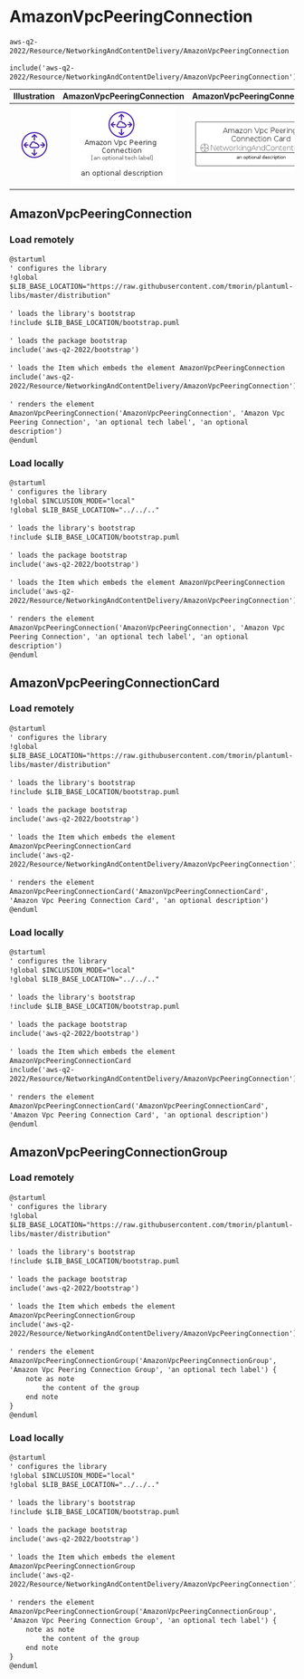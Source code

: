 # AmazonVpcPeeringConnection


```text
aws-q2-2022/Resource/NetworkingAndContentDelivery/AmazonVpcPeeringConnection
```

```text
include('aws-q2-2022/Resource/NetworkingAndContentDelivery/AmazonVpcPeeringConnection')
```



| Illustration | AmazonVpcPeeringConnection | AmazonVpcPeeringConnectionCard | AmazonVpcPeeringConnectionGroup |
| :---: | :---: | :---: | :---: |
| ![illustration for Illustration](../../../aws-q2-2022/Resource/NetworkingAndContentDelivery/AmazonVpcPeeringConnection.png) | ![illustration for AmazonVpcPeeringConnection](../../../aws-q2-2022/Resource/NetworkingAndContentDelivery/AmazonVpcPeeringConnection.Local.png) | ![illustration for AmazonVpcPeeringConnectionCard](../../../aws-q2-2022/Resource/NetworkingAndContentDelivery/AmazonVpcPeeringConnectionCard.Local.png) | ![illustration for AmazonVpcPeeringConnectionGroup](../../../aws-q2-2022/Resource/NetworkingAndContentDelivery/AmazonVpcPeeringConnectionGroup.Local.png) |




## AmazonVpcPeeringConnection

### Load remotely
```plantuml
@startuml
' configures the library
!global $LIB_BASE_LOCATION="https://raw.githubusercontent.com/tmorin/plantuml-libs/master/distribution"

' loads the library's bootstrap
!include $LIB_BASE_LOCATION/bootstrap.puml

' loads the package bootstrap
include('aws-q2-2022/bootstrap')

' loads the Item which embeds the element AmazonVpcPeeringConnection
include('aws-q2-2022/Resource/NetworkingAndContentDelivery/AmazonVpcPeeringConnection')

' renders the element
AmazonVpcPeeringConnection('AmazonVpcPeeringConnection', 'Amazon Vpc Peering Connection', 'an optional tech label', 'an optional description')
@enduml
```

### Load locally
```plantuml
@startuml
' configures the library
!global $INCLUSION_MODE="local"
!global $LIB_BASE_LOCATION="../../.."

' loads the library's bootstrap
!include $LIB_BASE_LOCATION/bootstrap.puml

' loads the package bootstrap
include('aws-q2-2022/bootstrap')

' loads the Item which embeds the element AmazonVpcPeeringConnection
include('aws-q2-2022/Resource/NetworkingAndContentDelivery/AmazonVpcPeeringConnection')

' renders the element
AmazonVpcPeeringConnection('AmazonVpcPeeringConnection', 'Amazon Vpc Peering Connection', 'an optional tech label', 'an optional description')
@enduml
```

## AmazonVpcPeeringConnectionCard

### Load remotely
```plantuml
@startuml
' configures the library
!global $LIB_BASE_LOCATION="https://raw.githubusercontent.com/tmorin/plantuml-libs/master/distribution"

' loads the library's bootstrap
!include $LIB_BASE_LOCATION/bootstrap.puml

' loads the package bootstrap
include('aws-q2-2022/bootstrap')

' loads the Item which embeds the element AmazonVpcPeeringConnectionCard
include('aws-q2-2022/Resource/NetworkingAndContentDelivery/AmazonVpcPeeringConnection')

' renders the element
AmazonVpcPeeringConnectionCard('AmazonVpcPeeringConnectionCard', 'Amazon Vpc Peering Connection Card', 'an optional description')
@enduml
```

### Load locally
```plantuml
@startuml
' configures the library
!global $INCLUSION_MODE="local"
!global $LIB_BASE_LOCATION="../../.."

' loads the library's bootstrap
!include $LIB_BASE_LOCATION/bootstrap.puml

' loads the package bootstrap
include('aws-q2-2022/bootstrap')

' loads the Item which embeds the element AmazonVpcPeeringConnectionCard
include('aws-q2-2022/Resource/NetworkingAndContentDelivery/AmazonVpcPeeringConnection')

' renders the element
AmazonVpcPeeringConnectionCard('AmazonVpcPeeringConnectionCard', 'Amazon Vpc Peering Connection Card', 'an optional description')
@enduml
```

## AmazonVpcPeeringConnectionGroup

### Load remotely
```plantuml
@startuml
' configures the library
!global $LIB_BASE_LOCATION="https://raw.githubusercontent.com/tmorin/plantuml-libs/master/distribution"

' loads the library's bootstrap
!include $LIB_BASE_LOCATION/bootstrap.puml

' loads the package bootstrap
include('aws-q2-2022/bootstrap')

' loads the Item which embeds the element AmazonVpcPeeringConnectionGroup
include('aws-q2-2022/Resource/NetworkingAndContentDelivery/AmazonVpcPeeringConnection')

' renders the element
AmazonVpcPeeringConnectionGroup('AmazonVpcPeeringConnectionGroup', 'Amazon Vpc Peering Connection Group', 'an optional tech label') {
    note as note
        the content of the group
    end note
}
@enduml
```

### Load locally
```plantuml
@startuml
' configures the library
!global $INCLUSION_MODE="local"
!global $LIB_BASE_LOCATION="../../.."

' loads the library's bootstrap
!include $LIB_BASE_LOCATION/bootstrap.puml

' loads the package bootstrap
include('aws-q2-2022/bootstrap')

' loads the Item which embeds the element AmazonVpcPeeringConnectionGroup
include('aws-q2-2022/Resource/NetworkingAndContentDelivery/AmazonVpcPeeringConnection')

' renders the element
AmazonVpcPeeringConnectionGroup('AmazonVpcPeeringConnectionGroup', 'Amazon Vpc Peering Connection Group', 'an optional tech label') {
    note as note
        the content of the group
    end note
}
@enduml
```

